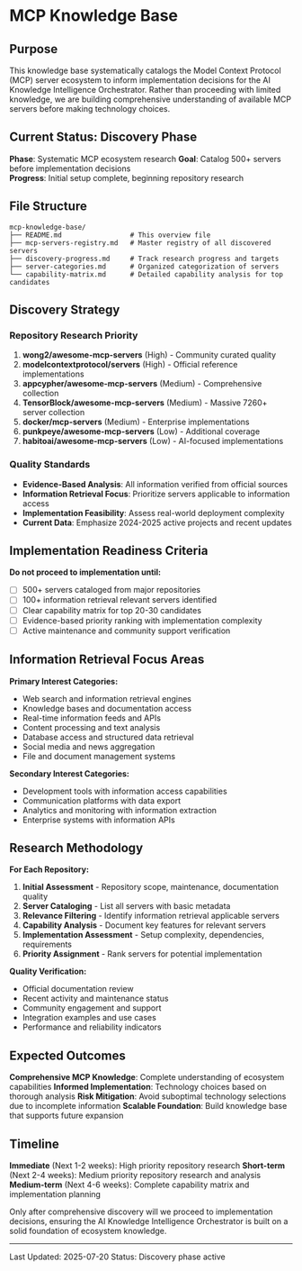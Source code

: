 # MCP Knowledge Base

## Purpose

This knowledge base systematically catalogs the Model Context Protocol (MCP) server ecosystem to inform implementation decisions for the AI Knowledge Intelligence Orchestrator. Rather than proceeding with limited knowledge, we are building comprehensive understanding of available MCP servers before making technology choices.

## Current Status: Discovery Phase

**Phase**: Systematic MCP ecosystem research
**Goal**: Catalog 500+ servers before implementation decisions  
**Progress**: Initial setup complete, beginning repository research

## File Structure

```
mcp-knowledge-base/
├── README.md                 # This overview file
├── mcp-servers-registry.md   # Master registry of all discovered servers
├── discovery-progress.md     # Track research progress and targets
├── server-categories.md      # Organized categorization of servers
└── capability-matrix.md      # Detailed capability analysis for top candidates
```

## Discovery Strategy

### Repository Research Priority
1. **wong2/awesome-mcp-servers** (High) - Community curated quality
2. **modelcontextprotocol/servers** (High) - Official reference implementations  
3. **appcypher/awesome-mcp-servers** (Medium) - Comprehensive collection
4. **TensorBlock/awesome-mcp-servers** (Medium) - Massive 7260+ server collection
5. **docker/mcp-servers** (Medium) - Enterprise implementations
6. **punkpeye/awesome-mcp-servers** (Low) - Additional coverage
7. **habitoai/awesome-mcp-servers** (Low) - AI-focused implementations

### Quality Standards
- **Evidence-Based Analysis**: All information verified from official sources
- **Information Retrieval Focus**: Prioritize servers applicable to information access
- **Implementation Feasibility**: Assess real-world deployment complexity
- **Current Data**: Emphasize 2024-2025 active projects and recent updates

## Implementation Readiness Criteria

**Do not proceed to implementation until:**
- [ ] 500+ servers cataloged from major repositories
- [ ] 100+ information retrieval relevant servers identified
- [ ] Clear capability matrix for top 20-30 candidates
- [ ] Evidence-based priority ranking with implementation complexity
- [ ] Active maintenance and community support verification

## Information Retrieval Focus Areas

**Primary Interest Categories:**
- Web search and information retrieval engines
- Knowledge bases and documentation access
- Real-time information feeds and APIs
- Content processing and text analysis
- Database access and structured data retrieval
- Social media and news aggregation
- File and document management systems

**Secondary Interest Categories:**
- Development tools with information access capabilities
- Communication platforms with data export
- Analytics and monitoring with information extraction
- Enterprise systems with information APIs

## Research Methodology

**For Each Repository:**
1. **Initial Assessment** - Repository scope, maintenance, documentation quality
2. **Server Cataloging** - List all servers with basic metadata
3. **Relevance Filtering** - Identify information retrieval applicable servers
4. **Capability Analysis** - Document key features for relevant servers
5. **Implementation Assessment** - Setup complexity, dependencies, requirements
6. **Priority Assignment** - Rank servers for potential implementation

**Quality Verification:**
- Official documentation review
- Recent activity and maintenance status
- Community engagement and support
- Integration examples and use cases
- Performance and reliability indicators

## Expected Outcomes

**Comprehensive MCP Knowledge**: Complete understanding of ecosystem capabilities
**Informed Implementation**: Technology choices based on thorough analysis
**Risk Mitigation**: Avoid suboptimal technology selections due to incomplete information
**Scalable Foundation**: Build knowledge base that supports future expansion

## Timeline

**Immediate** (Next 1-2 weeks): High priority repository research
**Short-term** (Next 2-4 weeks): Medium priority repository research and analysis
**Medium-term** (Next 4-6 weeks): Complete capability matrix and implementation planning

Only after comprehensive discovery will we proceed to implementation decisions, ensuring the AI Knowledge Intelligence Orchestrator is built on a solid foundation of ecosystem knowledge.

---
Last Updated: 2025-07-20
Status: Discovery phase active